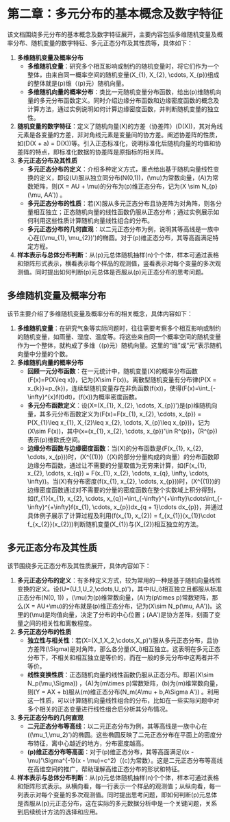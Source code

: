 # 第二章：多元分布的基本概念及数字特征
该文档围绕多元分布的基本概念及数字特征展开，主要内容包括多维随机变量及概率分布、随机变量的数字特征、多元正态分布及其性质等，具体如下：

1. **多维随机变量及概率分布**
    - **多维随机变量**：研究多个相互影响或制约的随机变量时，将它们作为一个整体，由来自同一概率空间的随机变量\(X_{1}, X_{2}, \cdots, X_{p}\)组成的整体就是\(p\)维（\(p\)元）随机向量。
    - **多维随机向量的概率分布**：类比一元随机变量分布函数，给出\(p\)维随机向量的多元分布函数定义。同时介绍边缘分布函数和边缘密度函数的概念及计算方法，通过实例说明如何计算边缘密度函数，并判断随机变量的独立性。
2. **随机变量的数字特征**：定义了随机向量\(X\)的方差（协差阵）\(D(X)\)，其对角线元素是各变量的方差，非对角线元素是变量间的协方差。阐述协差阵的性质，如\(D(X + a) = D(X)\)等。引入正态标准化，说明标准化后随机向量的均值和协差阵的特点，即标准化数据的协差阵是原指标的相关阵。
3. **多元正态分布及其性质**
    - **多元正态分布的定义**：介绍多种定义方式，重点给出基于随机向量线性变换的定义，即设\(U\)服从独立同分布\(N(0,1)\)，\(\mu\)为常数向量，\(A\)为常数矩阵，则\(X = AU + \mu\)的分布为\(p\)维正态分布，记为\(X \sim N_{p}(\mu, AA')\) 。
    - **多元正态分布的性质**：若\(X\)服从多元正态分布且协差阵为对角阵，则各分量相互独立；正态随机向量的线性函数仍服从正态分布；通过实例展示如何利用这些性质计算随机向量线性组合的分布。
    - **多元正态分布的几何直观**：以二元正态分布为例，说明其等高线是一族中心在\((\mu_{1}, \mu_{2})'\)的椭圆。对于\(p\)维正态分布，其等高面满足特定方程。 
4. **样本表示与总体分布判断**：从\(p\)元总体随机抽样\(n\)个个体，样本可通过表格和矩阵形式表示，横看表示每个样品的观测值，竖看表示对每个变量的多次观测值。同时提出如何判断\(p\)元总体是否服从\(p\)元正态分布的思考问题。 
## 多维随机变量及概率分布
该节主要介绍了多维随机变量及概率分布的相关概念，具体内容如下：

1. **多维随机变量**：在研究气象等实际问题时，往往需要考察多个相互影响或制约的随机变量，如雨量、湿度、温度等。将这些来自同一个概率空间的随机变量作为一个整体，就构成了多维（\(p\)元）随机向量。这里的“维”或“元”表示随机向量中分量的个数。
2. **多维随机向量的概率分布**
    - **回顾一元分布函数**：在一元统计中，随机变量\(X\)的概率分布函数\(F(x)=P(X\leq x)\)，记为\(X\sim F(x)\)。离散型随机变量有分布律\(P\{X = x_{k}\}=p_{k}\)，连续型随机变量存在非负函数\(f(x)\)，使得\(F(x)=\int_{-\infty}^{x}f(t)dt\)，\(f(x)\)为概率密度函数。
    - **多元分布函数定义**：设\(X=(X_{1}, X_{2}, \cdots, X_{p})'\)是\(p\)维随机向量，其多元分布函数定义为\(F(x)=F(x_{1}, x_{2}, \cdots, x_{p}) = P(X_{1}\leq x_{1}, X_{2}\leq x_{2}, \cdots, X_{p}\leq x_{p})\)，记为\(X\sim F(x)\)，其中\(x=(x_{1}, x_{2}, \cdots, x_{p})'\in R^{p}\)，\(R^{p}\)表示\(p\)维欧氏空间。
    - **边缘分布函数与边缘密度函数**：当\(X\)的分布函数是\(F(x_{1}, x_{2}, \cdots, x_{p})\)时，\(X^{(1)}\)（\(X\)的部分分量构成的向量）的分布函数即边缘分布函数，通过让不需要的分量取值为无穷来计算，如\(F(x_{1}, x_{2}, \cdots, x_{q}) = F(x_{1}, x_{2}, \cdots, x_{q}, \infty, \cdots, \infty)\)。当\(X\)有分布密度\(f(x_{1}, x_{2}, \cdots, x_{p})\)时，\(X^{(1)}\)的边缘密度函数通过对不需要的分量的密度函数在整个实数域上积分得到，如\(f_{1}(x_{1}, x_{2}, \cdots, x_{q})=\int_{-\infty}^{+\infty}\cdots\int_{-\infty}^{+\infty}f(x_{1}, \cdots, x_{p})dx_{q + 1}\cdots dx_{p}\)，并通过具体例子展示了计算过程及利用\(f(x_{1}, x_{2}) = f_{x_{1}}(x_{1})\cdot f_{x_{2}}(x_{2})\)判断随机变量\(X_{1}\)与\(X_{2}\)相互独立的方法。 

## 多元正态分布及其性质
该节围绕多元正态分布及其性质展开，具体内容如下：

1. **多元正态分布的定义**：有多种定义方式，较为常用的一种是基于随机向量线性变换的定义。设\(U=(U_1,U_2,\cdots,U_p)'\)，其中\(U_i\)相互独立且都服从标准正态分布\(N(0, 1)\) ，\(\mu\)为\(p\)维常数向量，\(A\)为\(p\times p\)常数矩阵，那么\(X = AU+\mu\)的分布就是\(p\)维正态分布，记为\(X\sim N_p(\mu, AA')\)。这里的\(\mu\)是均值向量，决定了分布的中心位置；\(AA'\)是协方差阵，刻画了变量之间的相关性和离散程度。
2. **多元正态分布的性质**
    - **独立性与相关性**：若\(X=(X_1,X_2,\cdots,X_p)'\)服从多元正态分布，且协方差阵\(\Sigma\)是对角阵，那么各分量\(X_i\)相互独立。这表明在多元正态分布下，不相关和相互独立是等价的，而在一般的多元分布中这两者并不等价。
    - **线性变换性质**：正态随机向量的线性函数仍服从正态分布。即若\(X\sim N_p(\mu,\Sigma)\) ，\(A\)为\(m\times p\)常数矩阵，\(b\)为\(m\)维常数向量，则\(Y = AX + b\)服从\(m\)维正态分布\(N_m(A\mu + b,A\Sigma A')\) 。利用这一性质，可以计算随机向量线性组合的分布，比如在一些实际问题中对多个相关的正态变量进行线性组合后分析其分布情况。 
3. **多元正态分布的几何直观**
    - **二元正态分布等高线**：以二元正态分布为例，其等高线是一族中心在\((\mu_1,\mu_2)'\)的椭圆。这些椭圆反映了二元正态分布在平面上的密度分布特征，离中心越近的地方，分布密度越高。
    - **\(p\)维正态分布等高面**：对于\(p\)维正态分布，其等高面满足\((x - \mu)'\Sigma^{-1}(x - \mu)=c^2\)（\(c\)为常数）。这是二元正态分布等高线在高维空间的推广，帮助理解高维正态分布的形状和特征。 
4. **样本表示与总体分布判断**：从\(p\)元总体随机抽样\(n\)个个体，样本可通过表格和矩阵形式表示。从横向看，每一行表示一个样品的观测值；从纵向看，每一列表示对每个变量的多次观测值。同时提出思考问题，即如何判断\(p\)元总体是否服从\(p\)元正态分布，这在实际的多元数据分析中是一个关键问题，关系到后续统计方法的选择和应用。 